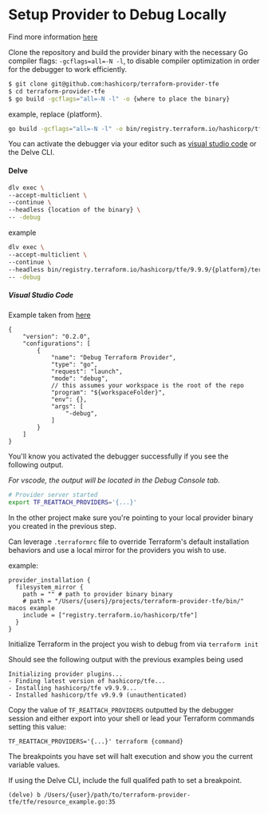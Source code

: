 # Setup Provider to Debug Locally

Find more information [here](https://developer.hashicorp.com/terraform/plugin/debugging#starting-a-provider-in-debug-mode)

Clone the repository and build the provider binary with the necessary Go compiler flags: `-gcflags=all=-N -l`, to disable compiler optimization in order for the debugger to work efficiently.

```sh
$ git clone git@github.com:hashicorp/terraform-provider-tfe
$ cd terraform-provider-tfe
$ go build -gcflags="all=-N -l" -o {where to place the binary}
```

example, replace {platform}.
```sh
go build -gcflags="all=-N -l" -o bin/registry.terraform.io/hashicorp/tfe/9.9.9/{platform}/terraform-provider-tfe
```

You can activate the debugger via your editor such as [visual studio code](https://developer.hashicorp.com/terraform/plugin/debugging#visual-studio-code) or the Delve CLI.


#### Delve

```sh
dlv exec \
--accept-multiclient \
--continue \
--headless {location of the binary} \
-- -debug
```

example
```sh
dlv exec \
--accept-multiclient \
--continue \
--headless bin/registry.terraform.io/hashicorp/tfe/9.9.9/{platform}/terraform-provider-tfe \
-- -debug
```

##### Visual Studio Code

Example taken from [here](https://developer.hashicorp.com/terraform/plugin/debugging#visual-studio-code)
```
{
    "version": "0.2.0",
    "configurations": [
        {
            "name": "Debug Terraform Provider",
            "type": "go",
            "request": "launch",
            "mode": "debug",
            // this assumes your workspace is the root of the repo
            "program": "${workspaceFolder}",
            "env": {},
            "args": [
                "-debug",
            ]
        }
    ]
}

```

You'll know you activated the debugger successfully if you see the following output.

*For vscode, the output will be located in the Debug Console tab.*

```sh
# Provider server started
export TF_REATTACH_PROVIDERS='{...}'
```

In the other project make sure you're pointing to your local provider binary you created in the previous step.

Can leverage `.terraformrc` file to override Terraform's default installation behaviors and use a local mirror for the providers you wish to use.

example:

```
provider_installation {
  filesystem_mirror {
    path = "" # path to provider binary binary
    # path = "/Users/{users}/projects/terraform-provider-tfe/bin/" macos example
    include = ["registry.terraform.io/hashicorp/tfe"]
  }
}
```

Initialize Terraform in the project you wish to debug from via `terraform init`

Should see the following output with the previous examples being used

```
Initializing provider plugins...
- Finding latest version of hashicorp/tfe...
- Installing hashicorp/tfe v9.9.9...
- Installed hashicorp/tfe v9.9.9 (unauthenticated)
```

Copy the value of `TF_REATTACH_PROVIDERS` outputted by the debugger session and either export into your shell or lead your Terraform commands setting this value:

```
TF_REATTACH_PROVIDERS='{...}' terraform {command}
```

The breakpoints you have set will halt execution and show you the current variable values.

If using the Delve CLI, include the full qualifed path to set a breakpoint.

```
(delve) b /Users/{user}/path/to/terraform-provider-tfe/tfe/resource_example.go:35
```
